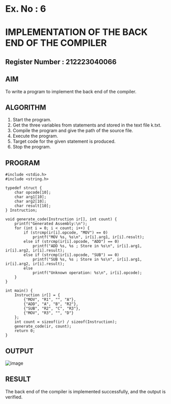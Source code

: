 # Ex. No : 6	
# IMPLEMENTATION OF THE BACK END OF THE COMPILER 
## Register Number : 212223040066


## AIM   
To write a program to implement the back end of the compiler.

## ALGORITHM
1.	Start the program.
2.	Get the three variables from statements and stored in the text file k.txt.
3.	Compile the program and give the path of the source file.
4.	Execute the program.
5.	Target code for the given statement is produced.
6.	Stop the program.

## PROGRAM
```
#include <stdio.h>
#include <string.h>

typedef struct {
    char opcode[10];
    char arg1[10];
    char arg2[10];
    char result[10];
} Instruction;

void generate_code(Instruction ir[], int count) {
    printf("Generated Assembly:\n");
    for (int i = 0; i < count; i++) {
        if (strcmp(ir[i].opcode, "MOV") == 0)
            printf("MOV %s, %s\n", ir[i].arg1, ir[i].result);
        else if (strcmp(ir[i].opcode, "ADD") == 0)
            printf("ADD %s, %s ; Store in %s\n", ir[i].arg1, ir[i].arg2, ir[i].result);
        else if (strcmp(ir[i].opcode, "SUB") == 0)
            printf("SUB %s, %s ; Store in %s\n", ir[i].arg1, ir[i].arg2, ir[i].result);
        else
            printf("Unknown operation: %s\n", ir[i].opcode);
    }
}

int main() {
    Instruction ir[] = {
        {"MOV", "R1", "", "A"},
        {"ADD", "A", "B", "R2"},
        {"SUB", "R2", "C", "R3"},
        {"MOV", "R3", "", "D"}
    };
    int count = sizeof(ir) / sizeof(Instruction);
    generate_code(ir, count);
    return 0;
}

```

## OUTPUT 
![image](https://github.com/user-attachments/assets/d10ef3e3-f0cf-4283-a0dc-4962a37f89c2)




## RESULT
The back end of the compiler is implemented successfully, and the output is verified.
